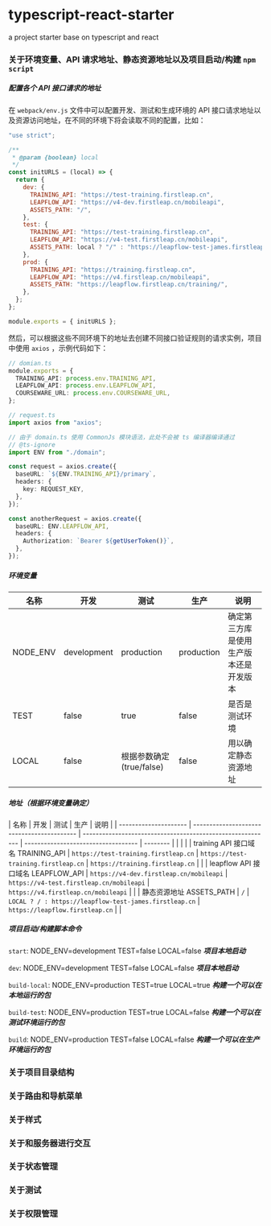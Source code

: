 # typescript-react-starter

a project starter base on typescript and react

### 关于环境变量、API 请求地址、静态资源地址以及项目启动/构建 `npm script`

##### 配置各个 API 接口请求的地址

在 `webpack/env.js` 文件中可以配置开发、测试和生成环境的 API 接口请求地址以及资源访问地址，在不同的环境下将会读取不同的配置，比如：

``` javascript
"use strict";

/**
 * @param {boolean} local
 */
const initURLS = (local) => {
  return {
    dev: {
      TRAINING_API: "https://test-training.firstleap.cn",
      LEAPFLOW_API: "https://v4-dev.firstleap.cn/mobileapi",
      ASSETS_PATH: "/",
    },
    test: {
      TRAINING_API: "https://test-training.firstleap.cn",
      LEAPFLOW_API: "https://v4-test.firstleap.cn/mobileapi",
      ASSETS_PATH: local ? "/" : "https://leapflow-test-james.firstleap.cn/training/",
    },
    prod: {
      TRAINING_API: "https://training.firstleap.cn",
      LEAPFLOW_API: "https://v4.firstleap.cn/mobileapi",
      ASSETS_PATH: "https://leapflow.firstleap.cn/training/",
    },
  };
};

module.exports = { initURLS };
```

然后，可以根据这些不同环境下的地址去创建不同接口验证规则的请求实例，项目中使用 `axios` ，示例代码如下：

``` typescript
// domian.ts
module.exports = {
  TRAINING_API: process.env.TRAINING_API,
  LEAPFLOW_API: process.env.LEAPFLOW_API,
  COURSEWARE_URL: process.env.COURSEWARE_URL,
};
```

``` typescript
// request.ts
import axios from "axios";

// 由于 domain.ts 使用 CommonJs 模块语法，此处不会被 ts 编译器编译通过
// @ts-ignore
import ENV from "./domain";

const request = axios.create({
  baseURL: `${ENV.TRAINING_API}/primary`,
  headers: {
    key: REQUEST_KEY,
  },
});

const anotherRequest = axios.create({
  baseURL: ENV.LEAPFLOW_API,
  headers: {
    Authorization: `Bearer ${getUserToken()}`,
  },
});
```

##### 环境变量

| 名称                  | 开发                                       | 测试                                                       | 生产                                | 说明     |
| --------------------- | ------------------------------------------ | ---------------------------------------------------------- | ----------------------------------- | -------- |
| NODE_ENV              | development                                 | production                                                 | production                          | 确定第三方库是使用生产版本还是开发版本 |
| TEST                  | false                                      | true                                                       | false                               | 是否是测试环境 |
| LOCAL                 | false                                      | 根据参数确定(true/false)                                   | false                               | 用以确定静态资源地址 |

##### 地址（根据环境变量确定）

| 名称                  | 开发                                       | 测试                                                       | 生产                                | 说明     |
| --------------------- | ------------------------------------------ | ---------------------------------------------------------- | ----------------------------------- | -------- |                                                   |      |          |
| training API 接口域名 TRAINING_API | `https://test-training.firstleap.cn`       | `https://test-training.firstleap.cn`                       | `https://training.firstleap.cn`     |          |
| leapflow API 接口域名 LEAPFLOW_API | `https://v4-dev.firstleap.cn/mobileapi`    | `https://v4-test.firstleap.cn/mobileapi`                   | `https://v4.firstleap.cn/mobileapi` |          |
| 静态资源地址 ASSETS_PATH | `/`                                        | `LOCAL ? / : https://leapflow-test-james.firstleap.cn` | `https://leapflow.firstleap.cn`     |          |

##### 项目启动/构建脚本命令

`start`: NODE_ENV=development TEST=false LOCAL=false  ***项目本地启动***

`dev`: NODE_ENV=development TEST=false LOCAL=false  ***项目本地启动***

`build-local`: NODE_ENV=production TEST=true LOCAL=true  ***构建一个可以在本地运行的包***

`build-test`: NODE_ENV=production TEST=true LOCAL=false  ***构建一个可以在测试环境运行的包***

`build`: NODE_ENV=production TEST=false LOCAL=false  ***构建一个可以在生产环境运行的包***

### 关于项目目录结构

### 关于路由和导航菜单

### 关于样式

### 关于和服务器进行交互

### 关于状态管理

### 关于测试

### 关于权限管理


